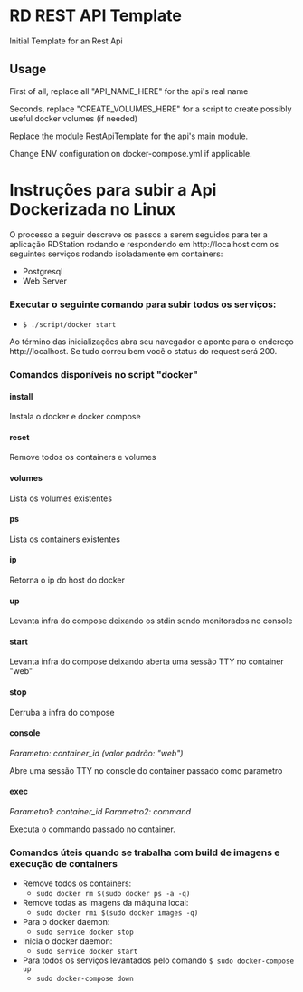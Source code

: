 # RD REST API Template
Initial Template for an Rest Api

## Usage
First of all, replace all "API_NAME_HERE" for the api's real name

Seconds, replace "CREATE_VOLUMES_HERE" for a script to create possibly useful docker volumes (if needed)

Replace the module RestApiTemplate for the api's main module.

Change ENV configuration on docker-compose.yml if applicable.

# Instruções para subir a Api Dockerizada no Linux

O processo a seguir descreve os passos a serem seguidos para ter a aplicação RDStation rodando e respondendo em http://localhost com os seguintes serviços rodando isoladamente em containers:
* Postgresql
* Web Server

### Executar o seguinte comando para subir todos os serviços:
* ```$ ./script/docker start```

Ao término das inicializações abra seu navegador e aponte para o endereço http://localhost. Se tudo correu bem você o status do request será 200.

### Comandos disponíveis no script "docker"

#### install
Instala o docker e docker compose

#### reset
Remove todos os containers e volumes

#### volumes
Lista os volumes existentes

#### ps
Lista os containers existentes

#### ip
Retorna o ip do host do docker

#### up
Levanta infra do compose deixando os stdin sendo monitorados no console

#### start
Levanta infra do compose deixando aberta uma sessão TTY no container "web"

#### stop
Derruba a infra do compose

#### console
*Parametro: container_id (valor padrão: "web")*

Abre uma sessão TTY no console do container passado como parametro


#### exec
*Parametro1: container_id*
*Parametro2: command*

Executa o commando passado no container.

### Comandos úteis quando se trabalha com build de imagens e execução de containers
* Remove todos os containers:
    - ```sudo docker rm $(sudo docker ps -a -q)```
* Remove todas as imagens da máquina local:
    - ```sudo docker rmi $(sudo docker images -q)```
* Para o docker daemon:
    - ```sudo service docker stop```
* Inicia o docker daemon:
    - ```sudo service docker start```
* Para todos os serviços levantados pelo comando ```$ sudo docker-compose up```
    - ```sudo docker-compose down```
